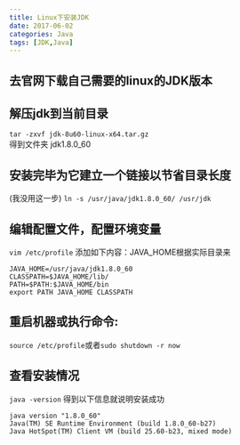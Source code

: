 ```yaml
---
title: Linux下安装JDK
date: 2017-06-02
categories: Java
tags: [JDK,Java]
---
```

## 去官网下载自己需要的linux的JDK版本
## 解压jdk到当前目录  
`tar -zxvf jdk-8u60-linux-x64.tar.gz`  
得到文件夹 jdk1.8.0_60

## 安装完毕为它建立一个链接以节省目录长度
(我没用这一步)
`ln -s /usr/java/jdk1.8.0_60/ /usr/jdk`

## 编辑配置文件，配置环境变量
`vim /etc/profile`
添加如下内容：JAVA_HOME根据实际目录来
```
JAVA_HOME=/usr/java/jdk1.8.0_60
CLASSPATH=$JAVA_HOME/lib/
PATH=$PATH:$JAVA_HOME/bin
export PATH JAVA_HOME CLASSPATH
```

## 重启机器或执行命令:  
`source /etc/profile`或者`sudo shutdown -r now`

## 查看安装情况
`java -version`
得到以下信息就说明安装成功
```
java version "1.8.0_60"
Java(TM) SE Runtime Environment (build 1.8.0_60-b27)
Java HotSpot(TM) Client VM (build 25.60-b23, mixed mode)
```